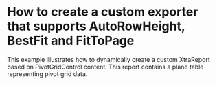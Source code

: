 # How to create a custom exporter that supports AutoRowHeight, BestFit and FitToPage


This example illustrates how to dynamically create a custom XtraReport based on PivotGridControl content. This report contains a plane table representing pivot grid data.

<br/>


